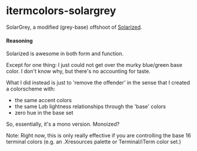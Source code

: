 itermcolors-solargrey
=====================

SolarGrey, a modified (grey-base) offshoot of [Solarized](https://github.com/altercation/solarized).

#### Reasoning

Solarized is awesome in both form and function. 

Except for one thing: I just could not get over the murky blue/green base color. I don't know why, but there's no accounting for taste.

What I did instead is just to 'remove the offender' in the sense that I created a colorscheme with:

- the same accent colors
- the same L*a*b lightness relationships through the 'base' colors
- zero hue in the base set

So, essentially, it's a mono version. Monoized?

Note:  Right now, this is only really effective if you are controlling the base 16 terminal colors (e.g. an .Xresources palette or Terminal/iTerm color set.)



